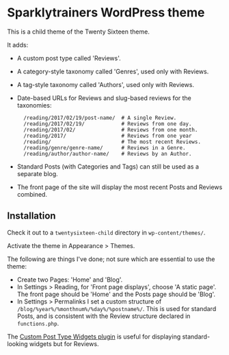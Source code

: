 # Sparklytrainers WordPress theme

This is a child theme of the Twenty Sixteen theme.

It adds:

* A custom post type called 'Reviews'.
* A category-style taxonomy called 'Genres', used only with Reviews.
* A tag-style taxonomy called 'Authors', used only with Reviews.
* Date-based URLs for Reviews and slug-based reviews for the taxonomies:

		/reading/2017/02/19/post-name/  # A single Review.
		/reading/2017/02/19/            # Reviews from one day.
		/reading/2017/02/               # Reviews from one month.
		/reading/2017/                  # Reviews from one year
		/reading/                       # The most recent Reviews.
		/reading/genre/genre-name/      # Reviews in a Genre.
		/reading/author/author-name/    # Reviews by an Author.

* Standard Posts (with Categories and Tags) can still be used as a separate
	blog.
* The front page of the site will display the most recent Posts and Reviews
	combined.


## Installation

Check it out to a `twentysixteen-child` directory in `wp-content/themes/`.

Activate the theme in Appearance > Themes.

The following are things I've done; not sure which are essential to use the
theme:

* Create two Pages: 'Home' and 'Blog'.
* In Settings > Reading, for 'Front page displays', choose 'A static page'. The
	front page should be 'Home' and the Posts page should be 'Blog'.
* In Settings > Permalinks I set a custom structure of `/blog/%year%/%monthnum%/%day%/%postname%/`. This is used for standard Posts, and is consistent with the Review structure declared in `functions.php`.

The [Custom Post Type Widgets plugin](https://wordpress.org/plugins/custom-post-type-widgets/) is useful for displaying standard-looking widgets but for Reviews.

